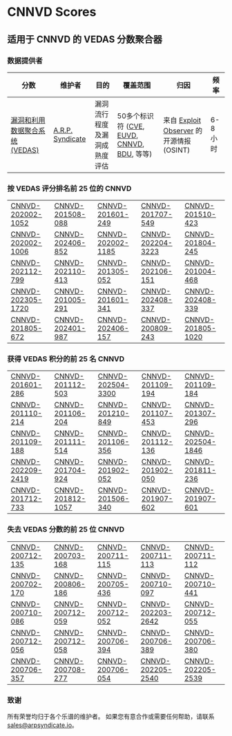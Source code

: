 
# CNNVD Scores
## 适用于 CNNVD 的 VEDAS 分数聚合器

### 数据提供者
| 分数 | 维护者 | 目的 | 覆盖范围 | 归因 | 频率 |
| ----- | ---------- | ------- | -------- | ----------- | --------- |
| [漏洞和利用数据聚合系统 (VEDAS)](https://vedas.arpsyndicate.io) | [A.R.P. Syndicate](https://www.arpsyndicate.io) | 漏洞流行程度及漏洞成熟度评估 | 50多个标识符 ([CVE](https://github.com/ARPSyndicate/cve-scores), [EUVD](https://github.com/ARPSyndicate/euvd-scores), [CNNVD](https://github.com/ARPSyndicate/cnnvd-scores), [BDU](https://github.com/ARPSyndicate/bdu-scores), 等等) | 来自 [Exploit Observer](https://www.exploit.observer) 的开源情报 (OSINT) | 6-8小时 |



<h3>按 VEDAS 评分排名前 25 位的 CNNVD</h3>

<table>
  <tr>
    <td><a href='https://vedas.arpsyndicate.io/?vuln=CNNVD-202002-1052'>CNNVD-202002-1052</a></td>
    <td><a href='https://vedas.arpsyndicate.io/?vuln=CNNVD-201508-088'>CNNVD-201508-088</a></td>
    <td><a href='https://vedas.arpsyndicate.io/?vuln=CNNVD-201601-249'>CNNVD-201601-249</a></td>
    <td><a href='https://vedas.arpsyndicate.io/?vuln=CNNVD-201707-549'>CNNVD-201707-549</a></td>
    <td><a href='https://vedas.arpsyndicate.io/?vuln=CNNVD-201510-423'>CNNVD-201510-423</a></td>
  </tr>
  <tr>
    <td><a href='https://vedas.arpsyndicate.io/?vuln=CNNVD-202002-1006'>CNNVD-202002-1006</a></td>
    <td><a href='https://vedas.arpsyndicate.io/?vuln=CNNVD-202406-852'>CNNVD-202406-852</a></td>
    <td><a href='https://vedas.arpsyndicate.io/?vuln=CNNVD-202002-1185'>CNNVD-202002-1185</a></td>
    <td><a href='https://vedas.arpsyndicate.io/?vuln=CNNVD-202204-3223'>CNNVD-202204-3223</a></td>
    <td><a href='https://vedas.arpsyndicate.io/?vuln=CNNVD-201804-245'>CNNVD-201804-245</a></td>
  </tr>
  <tr>
    <td><a href='https://vedas.arpsyndicate.io/?vuln=CNNVD-202112-799'>CNNVD-202112-799</a></td>
    <td><a href='https://vedas.arpsyndicate.io/?vuln=CNNVD-202110-413'>CNNVD-202110-413</a></td>
    <td><a href='https://vedas.arpsyndicate.io/?vuln=CNNVD-201305-052'>CNNVD-201305-052</a></td>
    <td><a href='https://vedas.arpsyndicate.io/?vuln=CNNVD-202106-151'>CNNVD-202106-151</a></td>
    <td><a href='https://vedas.arpsyndicate.io/?vuln=CNNVD-201004-468'>CNNVD-201004-468</a></td>
  </tr>
  <tr>
    <td><a href='https://vedas.arpsyndicate.io/?vuln=CNNVD-202305-1720'>CNNVD-202305-1720</a></td>
    <td><a href='https://vedas.arpsyndicate.io/?vuln=CNNVD-201005-291'>CNNVD-201005-291</a></td>
    <td><a href='https://vedas.arpsyndicate.io/?vuln=CNNVD-201601-341'>CNNVD-201601-341</a></td>
    <td><a href='https://vedas.arpsyndicate.io/?vuln=CNNVD-202408-337'>CNNVD-202408-337</a></td>
    <td><a href='https://vedas.arpsyndicate.io/?vuln=CNNVD-202408-339'>CNNVD-202408-339</a></td>
  </tr>
  <tr>
    <td><a href='https://vedas.arpsyndicate.io/?vuln=CNNVD-201805-672'>CNNVD-201805-672</a></td>
    <td><a href='https://vedas.arpsyndicate.io/?vuln=CNNVD-202401-987'>CNNVD-202401-987</a></td>
    <td><a href='https://vedas.arpsyndicate.io/?vuln=CNNVD-202406-157'>CNNVD-202406-157</a></td>
    <td><a href='https://vedas.arpsyndicate.io/?vuln=CNNVD-200809-243'>CNNVD-200809-243</a></td>
    <td><a href='https://vedas.arpsyndicate.io/?vuln=CNNVD-201805-1020'>CNNVD-201805-1020</a></td>
  </tr>
</table>


<h3>获得 VEDAS 积分的前 25 名 CNNVD</h3>

<table>
  <tr>
    <td><a href='https://vedas.arpsyndicate.io/?vuln=CNNVD-201601-286'>CNNVD-201601-286</a></td>
    <td><a href='https://vedas.arpsyndicate.io/?vuln=CNNVD-201112-503'>CNNVD-201112-503</a></td>
    <td><a href='https://vedas.arpsyndicate.io/?vuln=CNNVD-202504-3300'>CNNVD-202504-3300</a></td>
    <td><a href='https://vedas.arpsyndicate.io/?vuln=CNNVD-201109-194'>CNNVD-201109-194</a></td>
    <td><a href='https://vedas.arpsyndicate.io/?vuln=CNNVD-201109-184'>CNNVD-201109-184</a></td>
  </tr>
  <tr>
    <td><a href='https://vedas.arpsyndicate.io/?vuln=CNNVD-201110-214'>CNNVD-201110-214</a></td>
    <td><a href='https://vedas.arpsyndicate.io/?vuln=CNNVD-201106-204'>CNNVD-201106-204</a></td>
    <td><a href='https://vedas.arpsyndicate.io/?vuln=CNNVD-201210-849'>CNNVD-201210-849</a></td>
    <td><a href='https://vedas.arpsyndicate.io/?vuln=CNNVD-201107-453'>CNNVD-201107-453</a></td>
    <td><a href='https://vedas.arpsyndicate.io/?vuln=CNNVD-201307-296'>CNNVD-201307-296</a></td>
  </tr>
  <tr>
    <td><a href='https://vedas.arpsyndicate.io/?vuln=CNNVD-201109-188'>CNNVD-201109-188</a></td>
    <td><a href='https://vedas.arpsyndicate.io/?vuln=CNNVD-201111-514'>CNNVD-201111-514</a></td>
    <td><a href='https://vedas.arpsyndicate.io/?vuln=CNNVD-201106-356'>CNNVD-201106-356</a></td>
    <td><a href='https://vedas.arpsyndicate.io/?vuln=CNNVD-201112-136'>CNNVD-201112-136</a></td>
    <td><a href='https://vedas.arpsyndicate.io/?vuln=CNNVD-202504-1846'>CNNVD-202504-1846</a></td>
  </tr>
  <tr>
    <td><a href='https://vedas.arpsyndicate.io/?vuln=CNNVD-202209-2419'>CNNVD-202209-2419</a></td>
    <td><a href='https://vedas.arpsyndicate.io/?vuln=CNNVD-201704-924'>CNNVD-201704-924</a></td>
    <td><a href='https://vedas.arpsyndicate.io/?vuln=CNNVD-201902-052'>CNNVD-201902-052</a></td>
    <td><a href='https://vedas.arpsyndicate.io/?vuln=CNNVD-201902-050'>CNNVD-201902-050</a></td>
    <td><a href='https://vedas.arpsyndicate.io/?vuln=CNNVD-201811-236'>CNNVD-201811-236</a></td>
  </tr>
  <tr>
    <td><a href='https://vedas.arpsyndicate.io/?vuln=CNNVD-201712-733'>CNNVD-201712-733</a></td>
    <td><a href='https://vedas.arpsyndicate.io/?vuln=CNNVD-201812-1057'>CNNVD-201812-1057</a></td>
    <td><a href='https://vedas.arpsyndicate.io/?vuln=CNNVD-201506-340'>CNNVD-201506-340</a></td>
    <td><a href='https://vedas.arpsyndicate.io/?vuln=CNNVD-201907-602'>CNNVD-201907-602</a></td>
    <td><a href='https://vedas.arpsyndicate.io/?vuln=CNNVD-201907-601'>CNNVD-201907-601</a></td>
  </tr>
</table>


<h3>失去 VEDAS 分数的前 25 位 CNNVD</h3>

<table>
  <tr>
    <td><a href='https://vedas.arpsyndicate.io/?vuln=CNNVD-200712-135'>CNNVD-200712-135</a></td>
    <td><a href='https://vedas.arpsyndicate.io/?vuln=CNNVD-200703-168'>CNNVD-200703-168</a></td>
    <td><a href='https://vedas.arpsyndicate.io/?vuln=CNNVD-200711-115'>CNNVD-200711-115</a></td>
    <td><a href='https://vedas.arpsyndicate.io/?vuln=CNNVD-200711-113'>CNNVD-200711-113</a></td>
    <td><a href='https://vedas.arpsyndicate.io/?vuln=CNNVD-200711-112'>CNNVD-200711-112</a></td>
  </tr>
  <tr>
    <td><a href='https://vedas.arpsyndicate.io/?vuln=CNNVD-200702-170'>CNNVD-200702-170</a></td>
    <td><a href='https://vedas.arpsyndicate.io/?vuln=CNNVD-200806-186'>CNNVD-200806-186</a></td>
    <td><a href='https://vedas.arpsyndicate.io/?vuln=CNNVD-200705-436'>CNNVD-200705-436</a></td>
    <td><a href='https://vedas.arpsyndicate.io/?vuln=CNNVD-200710-097'>CNNVD-200710-097</a></td>
    <td><a href='https://vedas.arpsyndicate.io/?vuln=CNNVD-200710-441'>CNNVD-200710-441</a></td>
  </tr>
  <tr>
    <td><a href='https://vedas.arpsyndicate.io/?vuln=CNNVD-200710-086'>CNNVD-200710-086</a></td>
    <td><a href='https://vedas.arpsyndicate.io/?vuln=CNNVD-200712-059'>CNNVD-200712-059</a></td>
    <td><a href='https://vedas.arpsyndicate.io/?vuln=CNNVD-200712-052'>CNNVD-200712-052</a></td>
    <td><a href='https://vedas.arpsyndicate.io/?vuln=CNNVD-202203-2642'>CNNVD-202203-2642</a></td>
    <td><a href='https://vedas.arpsyndicate.io/?vuln=CNNVD-200712-055'>CNNVD-200712-055</a></td>
  </tr>
  <tr>
    <td><a href='https://vedas.arpsyndicate.io/?vuln=CNNVD-200712-056'>CNNVD-200712-056</a></td>
    <td><a href='https://vedas.arpsyndicate.io/?vuln=CNNVD-200712-058'>CNNVD-200712-058</a></td>
    <td><a href='https://vedas.arpsyndicate.io/?vuln=CNNVD-200706-394'>CNNVD-200706-394</a></td>
    <td><a href='https://vedas.arpsyndicate.io/?vuln=CNNVD-200706-389'>CNNVD-200706-389</a></td>
    <td><a href='https://vedas.arpsyndicate.io/?vuln=CNNVD-200706-380'>CNNVD-200706-380</a></td>
  </tr>
  <tr>
    <td><a href='https://vedas.arpsyndicate.io/?vuln=CNNVD-200706-357'>CNNVD-200706-357</a></td>
    <td><a href='https://vedas.arpsyndicate.io/?vuln=CNNVD-200708-277'>CNNVD-200708-277</a></td>
    <td><a href='https://vedas.arpsyndicate.io/?vuln=CNNVD-200706-054'>CNNVD-200706-054</a></td>
    <td><a href='https://vedas.arpsyndicate.io/?vuln=CNNVD-202205-2540'>CNNVD-202205-2540</a></td>
    <td><a href='https://vedas.arpsyndicate.io/?vuln=CNNVD-202205-2539'>CNNVD-202205-2539</a></td>
  </tr>
</table>


### 致谢
所有荣誉均归于各个乐谱的维护者。
如果您有意合作或需要任何帮助，请联系 [sales@arpsyndicate.io](mailto:sales@arpsyndicate.io)。

